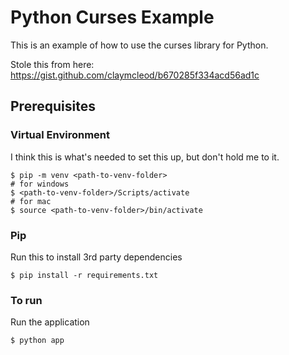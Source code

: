 # Python Curses Example
This is an example of how to use the curses library for Python.

Stole this from here:
https://gist.github.com/claymcleod/b670285f334acd56ad1c

## Prerequisites

### Virtual Environment
I think this is what's needed to set this up, but don't hold me to it.
````
$ pip -m venv <path-to-venv-folder>
# for windows
$ <path-to-venv-folder>/Scripts/activate
# for mac
$ source <path-to-venv-folder>/bin/activate
````

### Pip
Run this to install 3rd party dependencies
````
$ pip install -r requirements.txt
````

### To run
Run the application
````
$ python app
````
